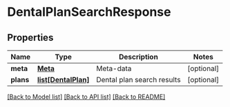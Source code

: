# DentalPlanSearchResponse

## Properties
Name | Type | Description | Notes
------------ | ------------- | ------------- | -------------
**meta** | [**Meta**](Meta.md) | Meta-data | [optional] 
**plans** | [**list[DentalPlan]**](DentalPlan.md) | Dental plan search results | [optional] 

[[Back to Model list]](../README.md#documentation-for-models) [[Back to API list]](../README.md#documentation-for-api-endpoints) [[Back to README]](../README.md)


